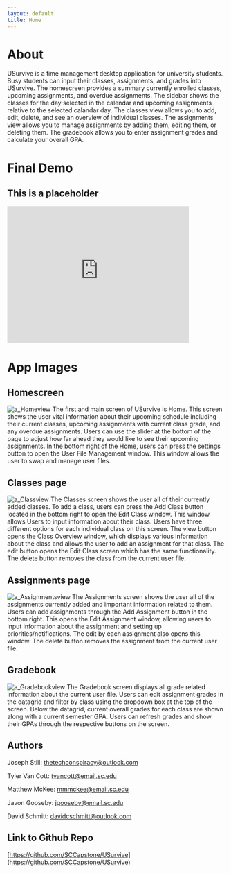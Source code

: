 ```yaml
---
layout: default
title: Home
---
```


# About
USurvive is a time management desktop application for university students. Busy students can input their classes, assignments, and grades into USurvive. The homescreen provides a summary currently enrolled classes, upcoming assignments, and overdue assignments. The sidebar shows the classes for the day selected in the calendar and upcoming assignments relative to the selected calandar day. The classes view allows you to add, edit, delete, and see an overview of individual classes. The assignments view allows you to manage assignments by adding them, editing them, or deleting them. The gradebook allows you to enter assignment grades and calculate your overall GPA. 
# Final Demo
## This is a placeholder

<iframe width="420" height="315" src="http://www.youtube.com/embed/dQw4w9WgXcQ" frameborder="0" allowfullscreen></iframe>

# App Images

## Homescreen
![a_Homeview](https://user-images.githubusercontent.com/47221430/115805168-6a6d8280-a3b2-11eb-90cd-ab43c19c0212.png)
The first and main screen of USurvive is Home. This screen shows the user vital information about their upcoming schedule including their current classes, upcoming assignments with current class grade, and any overdue assignments. Users can use the slider at the bottom of the page to adjust how far ahead they would like to see their upcoming assignments. In the bottom right of the Home, users can press the settings button to open the User File Management window. This window allows the user to swap and manage user files.

## Classes page
![a_Classview](https://user-images.githubusercontent.com/47221430/115805179-70fbfa00-a3b2-11eb-9b75-6e3ed22a9230.png)
The Classes screen shows the user all of their currently added classes. To add a class, users can press the Add Class button located in the bottom right to open the Edit Class window. This window allows Users to input information about their class. Users have three different options for each individual class on this screen. The view button opens the Class Overview window, which displays various information about the class and allows the user to add an assignment for that class. The edit button opens the Edit Class screen which has the same functionality. The delete button removes the class from the current user file.

## Assignments page
![a_Assignmentsview](https://user-images.githubusercontent.com/47221430/115805189-78bb9e80-a3b2-11eb-9753-871a10652e1f.png)
The Assignments screen shows the user all of the assignments currently added and important information related to them. Users can add assignments through the Add Assignment button in the bottom right. This opens the Edit Assignment window, allowing users to input information about the assignment and setting up priorities/notifications. The edit by each assignment also opens this window. The delete button removes the assignment from the current user file.

## Gradebook
![a_Gradebookview](https://user-images.githubusercontent.com/47221430/115805200-7eb17f80-a3b2-11eb-8474-49c251737ae5.png)
The Gradebook screen displays all grade related information about the current user file. Users can edit assignment grades in the datagrid and filter by class using the dropdown box at the top of the screen. Below the datagrid, current overall grades for each class are shown along with a current semester GPA. Users can refresh grades and show their GPAs through the respective buttons on the screen.

## Authors

Joseph Still: thetechconspiracy@outlook.com 

Tyler Van Cott: tvancott@email.sc.edu

Matthew McKee: mmmckee@email.sc.edu

Javon Gooseby: jgooseby@email.sc.edu

David Schmitt: davidcschmitt@outlook.com

## Link to Github Repo

[https://github.com/SCCapstone/USurvive](https://github.com/SCCapstone/USurvive)




